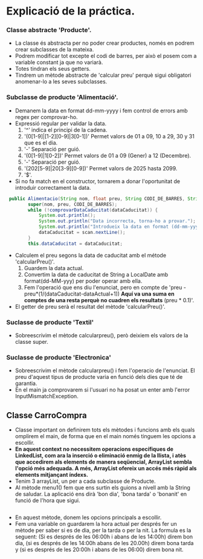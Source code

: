 # Explicació de la práctica.
### Classe abstracte 'Producte'.
- La classe és abstracta per no poder crear productes, només en podrem crear subclasses de la mateixa.
- Podrem modificar tot excepte el codi de barres, per això el posem com a variable constant ja que no variarà.
- Totes tindran els seus getters.
- Tindrem un mètode abstracte de 'calcular preu' perquè sigui obligatori anomenar-lo a les seves subclasses.

### Subclasse de producte 'Alimentació'.
- Demanem la data en format dd-mm-yyyy i fem control de errors amb regex per comprovar-ho.
- Expressió regular per validar la data.
    1. '^' indica el principi de la cadena.
    2. '(0[1-9]|[1-2][0-9]|3[0-1])' Permet valors de 01 a 09, 10 a 29, 30 y 31 que es el dia.
    3. '-' Separació per guió.
    4. '(0[1-9]|1[0-2])' Permet valors de 01 a 09 (Gener) a 12 (Decembre).
    5. '-' Separació per guió.
    6. '(202[5-9]|20[3-9][0-9])' Permet valors de 2025 hasta 2099.
    7. '$'.
- Si no fa match en el constructor, tornarem a donar l'oportunitat de introduir correctament la data.
````java
 public Alimentacio(String nom, float preu, String CODI_DE_BARRES, String dataCaducitat) {
        super(nom, preu, CODI_DE_BARRES);
        while (!comprovarDataCaducitat(dataCaducitat)) {
            System.out.println();
            System.out.println("Data incorrecta, torna-ho a provar.");
            System.out.println("Introdueix la data en format (dd-mm-yyyy): ");
            dataCaducitat = scan.nextLine();
        }
        this.dataCaducitat = dataCaducitat;
````
- Calculem el preu segons la data de caducitat amb el métode 'calcularPreu()'. 
    1. Guardem la data actual.
    2. Convertim la data de caducitat de String a LocalDate amb format(dd-MM-yyy) per poder operar amb ella.
    3. Fem l'operació que ens diu l'enunciat, pero en compte de 'preu - preu*(1/(dataCaducitat-dataActual+1)) **Aquí va una suma en comptes de una resta perquè no cuadren els resultats** (preu * 0.1)'.
- El getter de preu serà el resultat del mètode 'calcularPreu()'.
   

### Suclasse de producte 'Textil'
- Sobreescrivim el mètode calcularpreu(), però deixiem els valors de la classe super.   
  
### Suclasse de producte 'Electronica'
- Sobreescrivim el mètode calcularpreu() i fem l'operacio de l'enunciat. El preu d'aquest tipus de producte varia en funció dels dies que té de garantia.
- En el main ja comprovarem si l'usuari no ha posat un enter amb l'error InputMismatchException.
  
## Classe CarroCompra
- Classe important on definirem tots els mètodes i funcions amb els quals omplirem el main, de forma que en el main només tinguem les opcions a escollir.
- **En aquest context no necessitem operacions específiques de LinkedList, com ara la inserció o eliminació enmig de la llista, i atès que accedirem als elements de manera seqüencial, ArrayList sembla l'opció més adequada. A més, ArrayList ofereix un accés més ràpid als elements mitjançant índexs.** 
- Tenim 3 arrayList, un per a cada subclasse de Producte. 
- Al mètode menu1() fem que ens surtin els guions a nivell amb la String de saludar. La aplicació ens dirà 'bon dia', 'bona tarda' o 'bonanit' en funció de l'hora que sigui. 
````java

````
- En aquest mètode, donem les opcions principals a escollir.
- Fem una variable on guardarem la hora actual per després fer un mètode per saber si es de dia, per la tarda o per la nit. La formula es la seguent: (Si es després de les 06:00h i abans de les 14:00h) direm bon dia, (si es després de les 14:00h abans de les 20.00h) direm bona tarda y (si es després de les 20:00h i abans de les 06:00) direm bona nit.